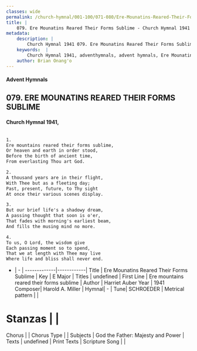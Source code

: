 ```yaml
---
classes: wide
permalink: /church-hymnal/001-100/071-080/Ere-Mounatins-Reared-Their-Forms-Sublime/
title: |
    079. Ere Mounatins Reared Their Forms Sublime - Church Hymnal 1941
metadata:
    description: |
        Church Hymnal 1941 079. Ere Mounatins Reared Their Forms Sublime.  Ere mountains reared their forms sublime,  Or heaven and earth in order stood,  Before the birth of ancient time,  From everlasting Thou art God.  
    keywords:  |
        Church Hymnal 1941, adventhymnals, advent hymnals, Ere Mounatins Reared Their Forms Sublime, Ere mountains reared their forms sublime. 
    author: Brian Onang'o
---
```


#### Advent Hymnals
## 079. ERE MOUNATINS REARED THEIR FORMS SUBLIME
####  Church Hymnal 1941,

```txt

1.
Ere mountains reared their forms sublime, 
Or heaven and earth in order stood, 
Before the birth of ancient time, 
From everlasting Thou art God. 

2.
A thousand years are in their flight, 
With Thee but as a fleeting day; 
Past, present, future, to Thy sight 
At once their various scenes display. 

3.
But our brief life's a shadowy dream, 
A passing thought that soon is o'er, 
That fades with morning's earliest beam, 
And fills the musing mind no more. 

4.
To us, O Lord, the wisdom give 
Each passing moment so to spend, 
That we at length with Thee may live 
Where life and bliss shall never end.


```

- |   -  |
-------------|------------|
Title | Ere Mounatins Reared Their Forms Sublime |
Key | E Major |
Titles | undefined |
First Line | Ere mountains reared their forms sublime |
Author | Harriet Auber
Year | 1941
Composer| Harold A. Miller |
Hymnal|  - |
Tune| SCHROEDER |
Metrical pattern | |
# Stanzas |  |
Chorus |  |
Chorus Type |  |
Subjects | God the Father: Majesty and Power |
Texts | undefined |
Print Texts | 
Scripture Song |  |
    
